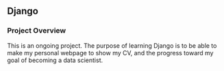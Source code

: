 ## Django

### Project Overview

This is an ongoing project. The purpose of learning Django is to be able to make my personal webpage to show my CV, and the progress toward my goal of becoming a data scientist.
